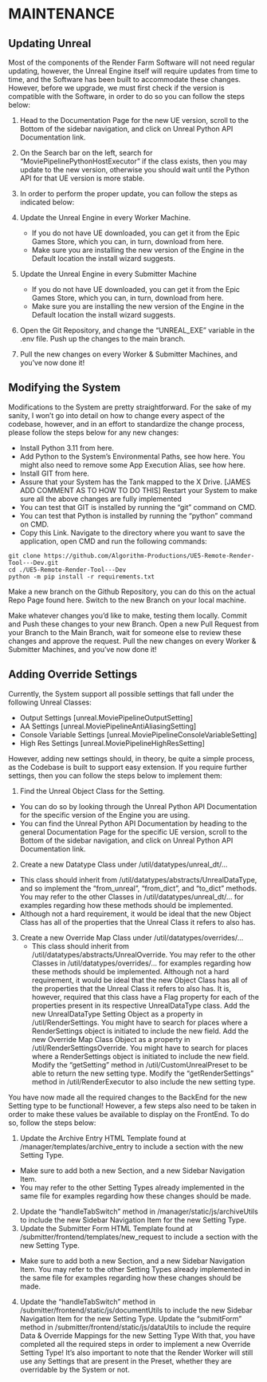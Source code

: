 # MAINTENANCE

## Updating Unreal

Most of the components of the Render Farm Software will not need regular updating, however, the Unreal Engine itself
will require updates from time to time, and the Software has been built to accommodate these changes. However, before we
upgrade, we must first check if the version is compatible with the Software, in order to do so you can follow the steps
below:

1. Head to the Documentation Page for the new UE version, scroll to the Bottom of the sidebar navigation, and click on
   Unreal Python API Documentation link.
2. On the Search bar on the left, search for “MoviePipelinePythonHostExecutor” if the class exists, then you may update
   to
   the new version, otherwise you should wait until the Python API for that UE version is more stable.

3. In order to perform the proper update, you can follow the steps as indicated below:
1. Update the Unreal Engine in every Worker Machine.
    - If you do not have UE downloaded, you can get it from the Epic Games Store, which you can, in turn, download from
      here.
    - Make sure you are installing the new version of the Engine in the Default location the install wizard suggests.
2. Update the Unreal Engine in every Submitter Machine
    - If you do not have UE downloaded, you can get it from the Epic Games Store, which you can, in turn, download from
      here.
    - Make sure you are installing the new version of the Engine in the Default location the install wizard suggests.
3. Open the Git Repository, and change the “UNREAL_EXE” variable in the .env file. Push up the changes to the main
   branch.
4. Pull the new changes on every Worker & Submitter Machines, and you’ve now done it!

## Modifying the System

Modifications to the System are pretty straightforward. For the sake of my sanity, I won’t go into detail on how to
change every aspect of the codebase, however, and in an effort to standardize the change process, please follow the
steps below for any new changes:

- Install Python 3.11 from here.
- Add Python to the System’s Environmental Paths, see how here.
  You might also need to remove some App Execution Alias, see how here.
- Install GIT from here.
- Assure that your System has the Tank mapped to the X Drive.
  [JAMES ADD COMMENT AS TO HOW TO DO THIS]
  Restart your System to make sure all the above changes are fully implemented
- You can test that GIT is installed by running the “git” command on CMD.
- You can test that Python is installed by running the “python” command on CMD.
- Copy this Link.
  Navigate to the directory where you want to save the application, open CMD and run the following commands:

``` 
git clone https://github.com/Algorithm-Productions/UE5-Remote-Render-Tool---Dev.git
cd ./UE5-Remote-Render-Tool---Dev
python -m pip install -r requirements.txt
```

Make a new branch on the Github Repository, you can do this on the actual Repo Page found here.
Switch to the new Branch on your local machine.

Make whatever changes you’d like to make, testing them locally.
Commit and Push these changes to your new Branch.
Open a new Pull Request from your Branch to the Main Branch, wait for someone else to review these changes and approve
the request.
Pull the new changes on every Worker & Submitter Machines, and you’ve now done it!

## Adding Override Settings

Currently, the System support all possible settings that fall under the following Unreal Classes:

- Output Settings [unreal.MoviePipelineOutputSetting]
- AA Settings [unreal.MoviePipelineAntiAliasingSetting]
- Console Variable Settings [unreal.MoviePipelineConsoleVariableSetting]
- High Res Settings [unreal.MoviePipelineHighResSetting]

However, adding new settings should, in theory, be quite a simple process, as the Codebase is built to support easy
extension. If you require further settings, then you can follow the steps below to implement them:

1. Find the Unreal Object Class for the Setting.

- You can do so by looking through the Unreal Python API Documentation for the specific version of the Engine you are
  using.
- You can find the Unreal Python API Documentation by heading to the general Documentation Page for the specific UE
  version, scroll to the Bottom of the sidebar navigation, and click on Unreal Python API Documentation link.

2. Create a new Datatype Class under /util/datatypes/unreal_dt/...

- This class should inherit from /util/datatypes/abstracts/UnrealDataType, and so implement the “from_unreal”,
  “from_dict”, and “to_dict” methods. You may refer to the other Classes in /util/datatypes/unreal_dt/... for examples
  regarding how these methods should be implemented.
- Although not a hard requirement, it would be ideal that the new Object Class has all of the properties that the Unreal
  Class it refers to also has.

3. Create a new Override Map Class under /util/datatypes/overrides/…
   - This class should inherit from /util/datatypes/abstracts/UnrealOverride. You may refer to the other Classes in
   /util/datatypes/overrides/... for examples regarding how these methods should be implemented.
   Although not a hard requirement, it would be ideal that the new Object Class has all of the properties that the
   Unreal Class it refers to also has.
   It is, however, required that this class have a Flag property for each of the properties present in its respective
   UnrealDataType class.
   Add the new UnrealDataType Setting Object as a property in /util/RenderSettings.
   You might have to search for places where a RenderSettings object is initiated to include the new field.
   Add the new Override Map Class Object as a property in /util/RenderSettingsOverride.
   You might have to search for places where a RenderSettings object is initiated to include the new field.
   Modify the “getSetting” method in /util/CustomUnrealPreset to be able to return the new setting type.
   Modify the “getRenderSettings” method in /util/RenderExecutor to also include the new setting type.

 
You have now made all the required changes to the BackEnd for the new Setting type to be functional! However, a few steps also need to be taken in order to make these values be available to display on the FrontEnd. To do so, follow the steps below:

1. Update the Archive Entry HTML Template found at /manager/templates/archive_entry to include a section with the new Setting Type.
- Make sure to add both a new Section, and a new Sidebar Navigation Item.
- You may refer to the other Setting Types already implemented in the same file for examples regarding how these
  changes should be made.
2. Update the “handleTabSwitch” method in /manager/static/js/archiveUtils to include the new Sidebar Navigation Item for
  the new Setting Type.
3. Update the Submitter Form HTML Template found at /submitter/frontend/templates/new_request to include a section with the new Setting Type.
- Make sure to add both a new Section, and a new Sidebar Navigation Item.
  You may refer to the other Setting Types already implemented in the same file for examples regarding how these
  changes
  should be made.
4. Update the “handleTabSwitch” method in /submitter/frontend/static/js/documentUtils to include the new Sidebar
  Navigation
  Item for the new Setting Type.
  Update the “submitForm” method in /submitter/frontend/static/js/dataUtils to include the require Data & Override
  Mappings for the new Setting Type
  With that, you have completed all the required steps in order to implement a new Override Setting Type! It’s also
  important to note that the Render Worker will still use any Settings that are present in the Preset, whether they are
  overridable by the System or not.
